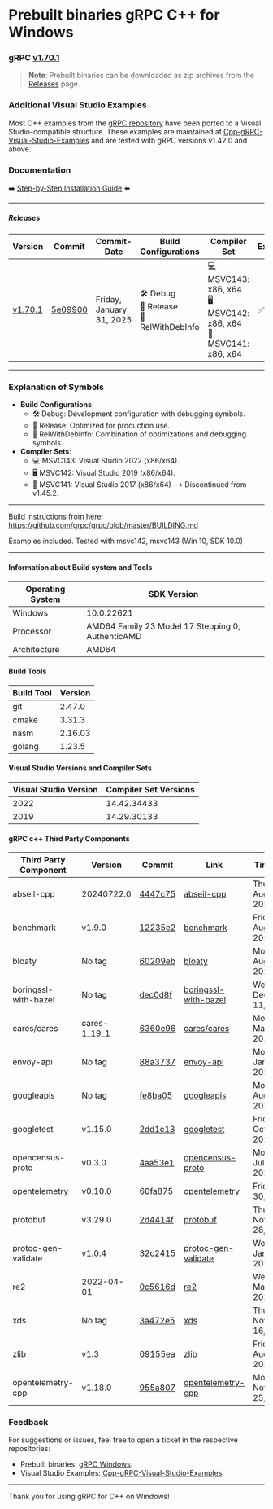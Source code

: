 # Prebuilt binaries gRPC C++ for Windows

### gRPC [v1.70.1](https://github.com/grpc/grpc/releases/tag/v1.70.1)

> **Note**: Prebuilt binaries can be downloaded as zip archives from the [Releases](https://github.com/thommyho/gRPC_windows/releases) page.

### Additional Visual Studio Examples

Most C++ examples from the [gRPC repository](https://github.com/grpc/grpc/tree/master/examples/cpp) have been ported to a
Visual Studio-compatible structure. These examples are maintained at [Cpp-gRPC-Visual-Studio-Examples](https://github.com/thommyho/Cpp-gRPC-Visual-Studio-Examples)
and are tested with gRPC versions v1.42.0 and above.

### Documentation

➡️ [Step-by-Step Installation Guide](https://thommyho.github.io/Cpp-gRPC-Windows-PreBuilts) ⬅️

______________________________________________________________________

##### Releases

| Version                                                                  | Commit                                                                                  | Commit-Date              | Build Configurations                        | Compiler Set                                                         | Example |
| ------------------------------------------------------------------------ | --------------------------------------------------------------------------------------- | ------------------------ | ------------------------------------------- | -------------------------------------------------------------------- | ------- |
| [v1.70.1](https://github.com/thommyho/gRPC_windows/releases/tag/v1.70.1) | [5e09900](https://github.com/grpc/grpc/commit/5e099002c1600c580ebe1e6741f8ff8b182ffea4) | Friday, January 31, 2025 | 🛠️ Debug<br>🚀 Release<br>🔧 RelWithDebInfo | 💻 MSVC143: x86, x64<br>🖥️ MSVC142: x86, x64<br>🔲 MSVC141: x86, x64 | ✅      |

______________________________________________________________________

### Explanation of Symbols

- **Build Configurations**:
  - 🛠️ Debug: Development configuration with debugging symbols.
  - 🚀 Release: Optimized for production use.
  - 🔧 RelWithDebInfo: Combination of optimizations and debugging symbols.
- **Compiler Sets**:
  - 💻 MSVC143: Visual Studio 2022 (x86/x64).
  - 🖥️ MSVC142: Visual Studio 2019 (x86/x64).
  - 🔲 MSVC141: Visual Studio 2017 (x86/x64) --> Discontinued from v1.45.2.

______________________________________________________________________

Build instructions from here: <https://github.com/grpc/grpc/blob/master/BUILDING.md>

Examples included. Tested with msvc142, msvc143 (Win 10, SDK 10.0)

______________________________________________________________________

#### Information about Build system and Tools

| Operating System | SDK Version                                       |
| ---------------- | ------------------------------------------------- |
| Windows          | 10.0.22621                                        |
| Processor        | AMD64 Family 23 Model 17 Stepping 0, AuthenticAMD |
| Architecture     | AMD64                                             |

#### Build Tools

| Build Tool | Version |
| ---------- | ------- |
| git        | 2.47.0  |
| cmake      | 3.31.3  |
| nasm       | 2.16.03 |
| golang     | 1.23.5  |

#### Visual Studio Versions and Compiler Sets

| Visual Studio Version | Compiler Set Versions |
| --------------------- | --------------------- |
| 2022                  | 14.42.34433           |
| 2019                  | 14.29.30133           |

#### gRPC c++ Third Party Components

| Third Party Component | Version      | Commit                                                                                                                    | Link                                                                               | Timestamp                    |
| --------------------- | ------------ | ------------------------------------------------------------------------------------------------------------------------- | ---------------------------------------------------------------------------------- | ---------------------------- |
| abseil-cpp            | 20240722.0   | [4447c75](https://github.com/abseil/abseil-cpp.git/commit/4447c7562e3bc702ade25105912dce503f0c4010)                       | [abseil-cpp](https://github.com/abseil/abseil-cpp.git)                             | Thursday, August 01, 2024    |
| benchmark             | v1.9.0       | [12235e2](https://github.com/google/benchmark/commit/12235e24652fc7f809373e7c11a5f73c5763fc4c)                            | [benchmark](https://github.com/google/benchmark)                                   | Friday, August 16, 2024      |
| bloaty                | No tag       | [60209eb](https://github.com/google/bloaty.git/commit/60209eb1ccc34d5deefb002d1b7f37545204f7f2)                           | [bloaty](https://github.com/google/bloaty.git)                                     | Monday, August 16, 2021      |
| boringssl-with-bazel  | No tag       | [dec0d8f](https://github.com/google/boringssl.git/commit/dec0d8f681348af8bb675e07bd89989665fca8bc)                        | [boringssl-with-bazel](https://github.com/google/boringssl.git)                    | Wednesday, December 11, 2024 |
| cares/cares           | cares-1_19_1 | [6360e96](https://github.com/c-ares/c-ares.git/commit/6360e96b5cf8e5980c887ce58ef727e53d77243a)                           | [cares/cares](https://github.com/c-ares/c-ares.git)                                | Monday, May 22, 2023         |
| envoy-api             | No tag       | [88a3737](https://github.com/envoyproxy/data-plane-api.git/commit/88a37373e3cb5e1ab09e75dfb302b083168e6654)               | [envoy-api](https://github.com/envoyproxy/data-plane-api.git)                      | Monday, January 06, 2025     |
| googleapis            | No tag       | [fe8ba05](https://github.com/googleapis/googleapis.git/commit/fe8ba054ad4f7eca946c2d14a63c3f07c0b586a0)                   | [googleapis](https://github.com/googleapis/googleapis.git)                         | Monday, August 19, 2024      |
| googletest            | v1.15.0      | [2dd1c13](https://github.com/google/googletest.git/commit/2dd1c131950043a8ad5ab0d2dda0e0970596586a)                       | [googletest](https://github.com/google/googletest.git)                             | Friday, October 06, 2023     |
| opencensus-proto      | v0.3.0       | [4aa53e1](https://github.com/census-instrumentation/opencensus-proto.git/commit/4aa53e15cbf1a47bc9087e6cfdca214c1eea4e89) | [opencensus-proto](https://github.com/census-instrumentation/opencensus-proto.git) | Monday, July 20, 2020        |
| opentelemetry         | v0.10.0      | [60fa875](https://github.com/open-telemetry/opentelemetry-proto.git/commit/60fa8754d890b5c55949a8c68dcfd7ab5c2395df)      | [opentelemetry](https://github.com/open-telemetry/opentelemetry-proto.git)         | Friday, July 30, 2021        |
| protobuf              | v3.29.0      | [2d4414f](https://github.com/protocolbuffers/protobuf.git/commit/2d4414f384dc499af113b5991ce3eaa9df6dd931)                | [protobuf](https://github.com/protocolbuffers/protobuf.git)                        | Thursday, November 28, 2024  |
| protoc-gen-validate   | v1.0.4       | [32c2415](https://github.com/envoyproxy/protoc-gen-validate.git/commit/32c2415389a3538082507ae537e7edd9578c64ed)          | [protoc-gen-validate](https://github.com/envoyproxy/protoc-gen-validate.git)       | Wednesday, January 17, 2024  |
| re2                   | 2022-04-01   | [0c5616d](https://github.com/google/re2.git/commit/0c5616df9c0aaa44c9440d87422012423d91c7d1)                              | [re2](https://github.com/google/re2.git)                                           | Wednesday, March 30, 2022    |
| xds                   | No tag       | [3a472e5](https://github.com/cncf/xds.git/commit/3a472e524827f72d1ad621c4983dd5af54c46776)                                | [xds](https://github.com/cncf/xds.git)                                             | Thursday, November 16, 2023  |
| zlib                  | v1.3         | [09155ea](https://github.com/madler/zlib/commit/09155eaa2f9270dc4ed1fa13e2b4b2613e6e4851)                                 | [zlib](https://github.com/madler/zlib)                                             | Friday, August 18, 2023      |
| opentelemetry-cpp     | v1.18.0      | [955a807](https://github.com/open-telemetry/opentelemetry-cpp/commit/955a807c0461544560429c2414b8967f6023e590)            | [opentelemetry-cpp](https://github.com/open-telemetry/opentelemetry-cpp)           | Monday, November 25, 2024    |

### Feedback

For suggestions or issues, feel free to open a ticket in the respective repositories:

- Prebuilt binaries: [gRPC Windows](https://github.com/thommyho/gRPC_windows).
- Visual Studio Examples: [Cpp-gRPC-Visual-Studio-Examples](https://github.com/thommyho/Cpp-gRPC-Visual-Studio-Examples).

______________________________________________________________________

Thank you for using gRPC for C++ on Windows!
